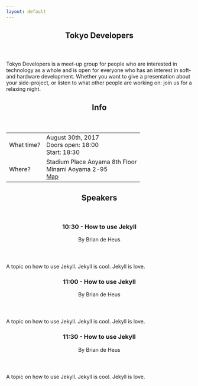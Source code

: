 ```yaml
---
layout: default
---
```

<section>
    <header>
        <h1>
            Tokyo Developers
        </h1>
    </header>
    <p>
        Tokyo Developers is a meet-up group for people who are interested in technology as a whole and is
        open for everyone who has an interest in soft- and hardware development. Whether you want to give a
        presentation about your side-project, or listen to what other people are working on: join us for a relaxing
        night.
    </p>
</section>
<section>
    <header>
        <h1>Info</h1>
    </header>
    <table class="info">
        <tbody>
            <tr>
                <td>What time?</td>
                <td>
                    August 30th, 2017<br />
                    Doors open: 18:00<br />
                    Start: 18:30
                </td>
            </tr>
            <tr>
                <td>Where?</td>
                <td>
                    Stadium Place Aoyama 8th Floor<br />
                    Minami Aoyama 2-95<br />
                    <i class="fa fa-map-marker" aria-hidden="true"></i> <a target="_blank" href="https://www.google.co.jp/maps/place/%E3%82%B9%E3%82%BF%E3%82%B8%E3%82%A2%E3%83%A0%E3%83%97%E3%83%AC%E3%82%A4%E3%82%B9%E9%9D%92%E5%B1%B1/@35.6737448,139.716519,16.52z/data=!4m5!3m4!1s0x0:0x54037e74b8562e02!8m2!3d35.6719487!4d139.7166869">Map</a><br />
                </td>
            </tr>
        </tbody>
    </table>
</section>

<section>
    <header>
        <h1>Speakers</h1>
    </header>
    <div class="speakers">
        <div class="speaker">
            <header>
                <h3>10:30 - How to use Jekyll</h3>
                <span>By Brian de Heus</span>
            </header>
            <p>
                A topic on how to use Jekyll. Jekyll is cool. Jekyll is love.
            </p>
        </div>
        <div class="speaker">
            <header>
                <h3>11:00 - How to use Jekyll</h3>
                <span>By Brian de Heus</span>
            </header>
            <p>
                A topic on how to use Jekyll. Jekyll is cool. Jekyll is love.
            </p>
        </div>
        <div class="speaker">
            <header>
                <h3>11:30 - How to use Jekyll</h3>
                <span>By Brian de Heus</span>
            </header>
            <p>
                A topic on how to use Jekyll. Jekyll is cool. Jekyll is love.
            </p>
        </div>
    </div>
</section>
